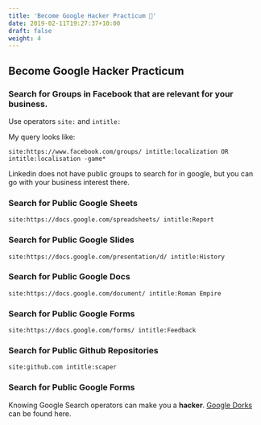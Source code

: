 ```yaml
---
title: 'Become Google Hacker Practicum 🔐'
date: 2019-02-11T19:27:37+10:00
draft: false
weight: 4
---
```


## Become Google Hacker Practicum

### Search for Groups in Facebook that are relevant for your business.

Use operators `site:` and `intitle:`

My query looks like:

`site:https://www.facebook.com/groups/ intitle:localization OR intitle:localisation -game*`

Linkedin does not have public groups to search for in google, but you can go with your business interest there.

### Search for Public Google Sheets

`site:https://docs.google.com/spreadsheets/ intitle:Report`

### Search for Public Google Slides

`site:https://docs.google.com/presentation/d/ intitle:History`

### Search for Public Google Docs

`site:https://docs.google.com/document/ intitle:Roman Empire`

### Search for Public Google Forms

`site:https://docs.google.com/forms/ intitle:Feedback`

### Search for Public Github Repositories

`site:github.com intitle:scaper`

### Search for Public Google Forms

Knowing Google Search operators can make you a **hacker**. [Google Dorks](https://www.exploit-db.com/google-hacking-database "Google Dorks") can be found here.